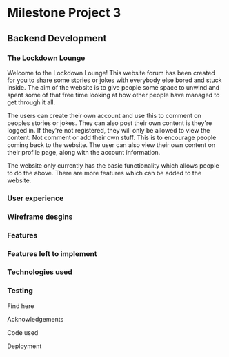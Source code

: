 # Milestone Project 3

## Backend Development

### The Lockdown Lounge
Welcome to the Lockdown Lounge! This website forum has been created for you to share some stories or jokes with everybody else bored and stuck inside. The aim of the website is to give people some space to unwind and spent some of that free time looking at how other people have managed to get through it all. 

The users can create their own account and use this to comment on peoples stories or jokes. They can also post their own content is they're logged in. If they're not registered, they will only be allowed to view the content. Not comment or add their own stuff. This is to encourage people coming back to the website. The user can also view their own content on their profile page, along with the account information. 

The website only currently has the basic functionality which allows people to do the above. There are more features which can be added to the website. 

### User experience

### Wireframe desgins 

### Features

### Features left to implement

### Technologies used

### Testing
Find here

Acknowledgements

Code used

Deployment

